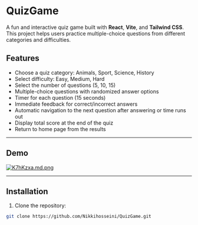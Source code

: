 # QuizGame

A fun and interactive quiz game built with **React**, **Vite**, and **Tailwind CSS**.  
This project helps users practice multiple-choice questions from different categories and difficulties.

## Features

- Choose a quiz category: Animals, Sport, Science, History
- Select difficulty: Easy, Medium, Hard
- Select the number of questions (5, 10, 15)
- Multiple-choice questions with randomized answer options
- Timer for each question (15 seconds)
- Immediate feedback for correct/incorrect answers
- Automatic navigation to the next question after answering or time runs out
- Display total score at the end of the quiz
- Return to home page from the results

---

## Demo

<a href="https://freeimage.host/i/K7hKzxa"><img src="https://iili.io/K7hKzxa.md.png" alt="K7hKzxa.md.png" border="0"></a><br /><a target='_blank' href='https://freeimage.host/'></a>

---

## Installation

1. Clone the repository:

```bash
git clone https://github.com/Nikkihosseini/QuizGame.git

